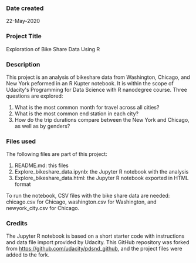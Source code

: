 ### Date created
22-May-2020

### Project Title
Exploration of Bike Share Data Using R

### Description
This project is an analysis of bikeshare data from Washington, Chicago, and New York peformed in an R Kupter notebook. It is within the scope of Udacity's Programming for Data Science with R nanodegree course. Three questions are explored:

1. What is the most common month for travel across all cities?
2. What is the most common end station in each city?
3. How do the trip durations compare between the New York and Chicago, as well as by genders?

### Files used
The following files are part of this project:

1. README.md: this files
2. Explore_bikeshare_data.ipynb: the Jupyter R notebook with the analysis
3. Explore_bikeshare_data.html: the Jupyter R notebook exported in HTML format

To run the notebook, CSV files with the bike share data are needed: chicago.csv for Chicago, washington.csv for Washington, and newyork_city.csv for Chicago.

### Credits
The Jupyter R notebook is based on a short starter code with instructions and data file import provided by Udacity. This GitHub repository was forked from https://github.com/udacity/pdsnd_github, and the project files were added to the fork.
